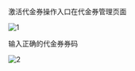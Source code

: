 激活代金券操作入口在代金券管理页面

![1](https://github.com/joytaobao/jdcloud/blob/master/Finance/Coupon-Manage/images/1.png)

输入正确的代金券券码

![2](https://github.com/joytaobao/jdcloud/blob/master/Finance/Coupon-Manage/images/2.png)

